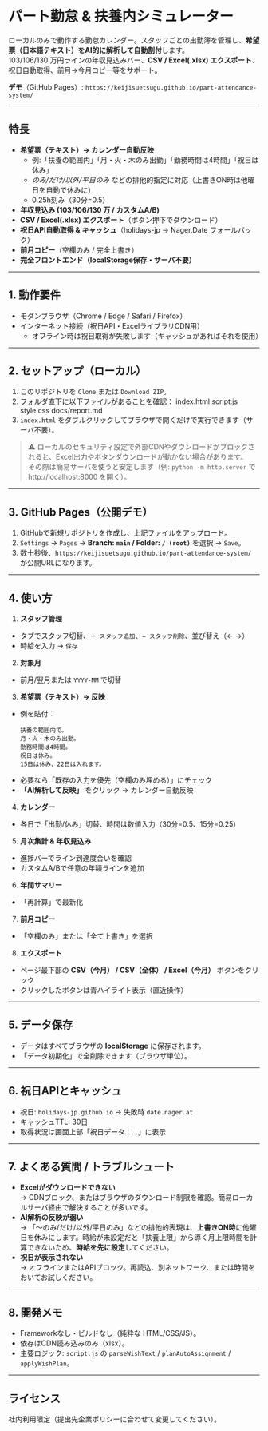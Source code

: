 # パート勤怠 & 扶養内シミュレーター

ローカルのみで動作する勤怠カレンダー。スタッフごとの出勤簿を管理し、**希望票（日本語テキスト）をAI的に解析して自動割付**します。  
103/106/130 万円ラインの年収見込みバー、**CSV / Excel(.xlsx) エクスポート**、祝日自動取得、前月→今月コピー等をサポート。

**デモ**（GitHub Pages）: `https://keijisuetsugu.github.io/part-attendance-system/`

---

## 特長
- **希望票（テキスト）→ カレンダー自動反映**
  - 例:「扶養の範囲内」「月・火・木のみ出勤」「勤務時間は4時間」「祝日は休み」
  - *のみ/だけ/以外/平日のみ* などの排他的指定に対応（上書きON時は他曜日を自動で休みに）
  - 0.25h刻み（30分=0.5）
- **年収見込み (103/106/130 万 / カスタムA/B)**
- **CSV / Excel(.xlsx) エクスポート**（ボタン押下でダウンロード）
- **祝日API自動取得 & キャッシュ**（holidays-jp → Nager.Date フォールバック）
- **前月コピー**（空欄のみ / 完全上書き）
- **完全フロントエンド（localStorage保存・サーバ不要）**

---

## 1. 動作要件
- モダンブラウザ（Chrome / Edge / Safari / Firefox）
- インターネット接続（祝日API・ExcelライブラリCDN用）
  - オフライン時は祝日取得が失敗します（キャッシュがあればそれを使用）

---

## 2. セットアップ（ローカル）
1. このリポジトリを `Clone` または `Download ZIP`。
2. フォルダ直下に以下ファイルがあることを確認：
index.html
script.js
style.css
docs/report.md
3. `index.html` をダブルクリックしてブラウザで開くだけで実行できます（サーバ不要）。

> ⚠️ ローカルのセキュリティ設定で外部CDNやダウンロードがブロックされると、Excel出力やボタンダウンロードが動かない場合があります。  
> その際は簡易サーバを使うと安定します（例: `python -m http.server` で http://localhost:8000 を開く）。

---

## 3. GitHub Pages（公開デモ）
1. GitHubで新規リポジトリを作成し、上記ファイルをアップロード。
2. `Settings` → `Pages` → **Branch: `main` / Folder: `/ (root)`** を選択 → `Save`。
3. 数十秒後、`https://keijisuetsugu.github.io/part-attendance-system/` が公開URLになります。

---

## 4. 使い方
1. **スタッフ管理**
- タブでスタッフ切替、`＋ スタッフ追加`、`− スタッフ削除`、並び替え（← →）
- 時給を入力 → `保存`
2. **対象月**
- 前月/翌月または `YYYY-MM` で切替
3. **希望票（テキスト）→ 反映**
- 例を貼付：
  ```
  扶養の範囲内で。
  月・火・木のみ出勤。
  勤務時間は4時間。
  祝日は休み。
  15日は休み、22日は入れます。
  ```
- 必要なら「既存の入力を優先（空欄のみ埋める）」にチェック
- **「AI解析して反映」** をクリック → カレンダー自動反映
4. **カレンダー**
- 各日で「出勤/休み」切替、時間は数値入力（30分=0.5、15分=0.25）
5. **月次集計 & 年収見込み**
- 進捗バーでライン到達度合いを確認
- カスタムA/Bで任意の年額ラインを追加
6. **年間サマリー**
- 「再計算」で最新化
7. **前月コピー**
- 「空欄のみ」または「全て上書き」を選択
8. **エクスポート**
- ページ最下部の **CSV（今月） / CSV（全体） / Excel（今月）** ボタンをクリック
- クリックしたボタンは青ハイライト表示（直近操作）

---

## 5. データ保存
- データはすべてブラウザの **localStorage** に保存されます。
- 「データ初期化」で全削除できます（ブラウザ単位）。

---

## 6. 祝日APIとキャッシュ
- 祝日: `holidays-jp.github.io` → 失敗時 `date.nager.at`
- キャッシュTTL: 30日  
- 取得状況は画面上部「祝日データ：...」に表示

---

## 7. よくある質問 / トラブルシュート
- **Excelがダウンロードできない**  
→ CDNブロック、またはブラウザのダウンロード制限を確認。簡易ローカルサーバ経由で解決することが多いです。
- **AI解析の反映が弱い**  
→ 「〜のみ/だけ/以外/平日のみ」などの排他的表現は、**上書きON時**に他曜日を休みにします。時給が未設定だと「扶養上限」から導く月上限時間を計算できないため、**時給を先に設定**してください。
- **祝日が表示されない**  
→ オフラインまたはAPIブロック。再読込、別ネットワーク、または時間をおいてお試しください。

---

## 8. 開発メモ
- Frameworkなし・ビルドなし（純粋な HTML/CSS/JS）。
- 依存はCDN読み込みのみ（xlsx）。
- 主要ロジック: `script.js` の `parseWishText` / `planAutoAssignment` / `applyWishPlan`。

---

## ライセンス
社内利用限定（提出先企業ポリシーに合わせて変更してください）。
